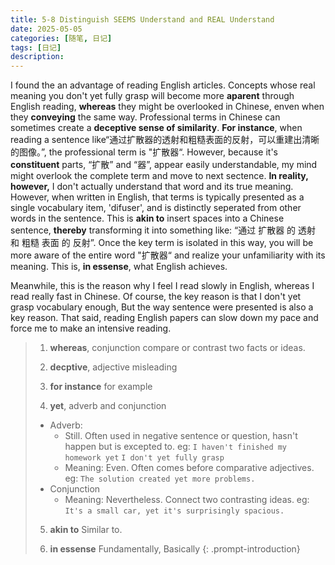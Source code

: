 ```yaml
---
title: 5-8 Distinguish SEEMS Understand and REAL Understand
date: 2025-05-05
categories: [随笔, 日记]
tags: [日记]
description: 
---
```

I found the an advantage of reading English articles. 
Concepts whose real meaning you don't yet fully grasp will become more **aparent** through English reading, **whereas** they might be overlooked in Chinese, enven when they **conveying** the same way. 
Professional terms in Chinese can sometimes create a **deceptive sense of similarity**. 
**For instance**, when reading a sentence like“通过扩散器的透射和粗糙表面的反射，可以重建出清晰的图像。”, the professional term is "扩散器“.
However, because it's **constituent** parts, “扩散” and “器”, appear easily understandable, my mind might overlook the complete term and move to next sectence. 
**In reality, however,** I don't actually understand that word and its true meaning.
However, when written in English, that terms is typically presented as a single vocabulary item, 'difuser', and is distinctly seperated from other words in the sentence. 
This is **akin to** insert spaces into a Chinese sentence, **thereby** transforming it into something like: “通过 扩散器 的 透射 和 粗糙 表面 的 反射”.
Once the key term is isolated in this way, you will be more aware of the entire word "扩散器“ and realize your unfamiliarity with its meaning.
This is, **in essense**, what English achieves. 

Meanwhile, this is the reason why I feel I read slowly in English, whereas I read really fast in Chinese. Of course, the key reason is that I don't yet grasp vocabulary enough, But the way sentence were presented is also a key reason. That said, reading English papers can slow down my pace and force me to make an intensive reading. 


> 1. **whereas**, conjunction
> compare or contrast two facts or ideas.
> 
> 2. **decptive**, adjective
> misleading
>
> 3. **for instance**
> for example
> 
> 4. **yet**, adverb and conjunction
>   - Adverb:
>     - Still. Often used in negative sentence or question, hasn't happen but is excepted to.
>     eg: `I haven't finished my homework yet`
>         `I don't yet fully grasp`
>     - Meaning: Even. Often comes before comparative adjectives.
>     eg: `The solution created yet more problems.`
>   - Conjunction
>     - Meaning: Nevertheless. Connect two contrasting ideas.
>     eg: `It's a small car, yet it's surprisingly spacious.`
>
> 5. **akin to**
> Similar to. 
>
> 6. **in essense**
> Fundamentally, Basically
{: .prompt-introduction}